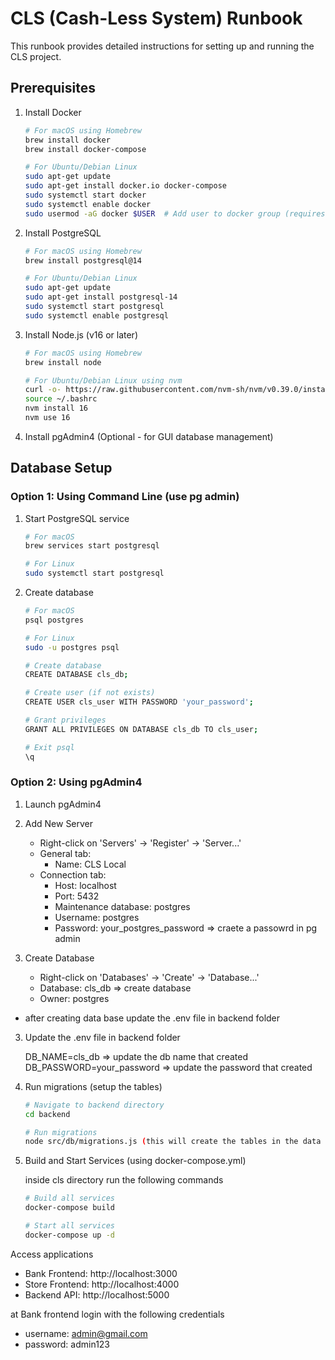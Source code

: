 # CLS (Cash-Less System) Runbook

This runbook provides detailed instructions for setting up and running the CLS project.

## Prerequisites

1. Install Docker
   ```bash
   # For macOS using Homebrew
   brew install docker
   brew install docker-compose

   # For Ubuntu/Debian Linux
   sudo apt-get update
   sudo apt-get install docker.io docker-compose
   sudo systemctl start docker
   sudo systemctl enable docker
   sudo usermod -aG docker $USER  # Add user to docker group (requires logout/login)
   ```

2. Install PostgreSQL
   ```bash
   # For macOS using Homebrew
   brew install postgresql@14

   # For Ubuntu/Debian Linux
   sudo apt-get update
   sudo apt-get install postgresql-14
   sudo systemctl start postgresql
   sudo systemctl enable postgresql
   ```

3. Install Node.js (v16 or later)
   ```bash
   # For macOS using Homebrew
   brew install node

   # For Ubuntu/Debian Linux using nvm
   curl -o- https://raw.githubusercontent.com/nvm-sh/nvm/v0.39.0/install.sh | bash
   source ~/.bashrc
   nvm install 16
   nvm use 16
   ```

4. Install pgAdmin4 (Optional - for GUI database management)
  

## Database Setup

### Option 1: Using Command Line (use pg admin)

1. Start PostgreSQL service
   ```bash
   # For macOS
   brew services start postgresql

   # For Linux
   sudo systemctl start postgresql
   ```

2. Create database
   ```bash
   # For macOS
   psql postgres

   # For Linux
   sudo -u postgres psql

   # Create database
   CREATE DATABASE cls_db;

   # Create user (if not exists)
   CREATE USER cls_user WITH PASSWORD 'your_password';

   # Grant privileges
   GRANT ALL PRIVILEGES ON DATABASE cls_db TO cls_user;

   # Exit psql
   \q
   ```

### Option 2: Using pgAdmin4

1. Launch pgAdmin4

2. Add New Server
   - Right-click on 'Servers' → 'Register' → 'Server...'
   - General tab:
     - Name: CLS Local
   - Connection tab:
     - Host: localhost
     - Port: 5432
     - Maintenance database: postgres
     - Username: postgres 
     - Password: your_postgres_password => craete a passowrd in pg admin

3. Create Database
   - Right-click on 'Databases' → 'Create' → 'Database...'
   - Database: cls_db => create database 
   - Owner: postgres

- after creating data base update the .env file in backend folder

3. Update the .env file in backend folder

   DB_NAME=cls_db => update the db name that created
   DB_PASSWORD=your_password => update the password that created


3. Run migrations (setup the tables)
   ```bash
   # Navigate to backend directory
   cd backend

   # Run migrations
   node src/db/migrations.js (this will create the tables in the data base)

   ```

4. Build and Start Services (using docker-compose.yml)

   inside cls directory run the following commands
   ```bash
   # Build all services
   docker-compose build

   # Start all services
   docker-compose up -d

Access applications
   - Bank Frontend: http://localhost:3000
   - Store Frontend: http://localhost:4000
   - Backend API: http://localhost:5000

at Bank frontend login with the following credentials
   - username: admin@gmail.com
   - password: admin123